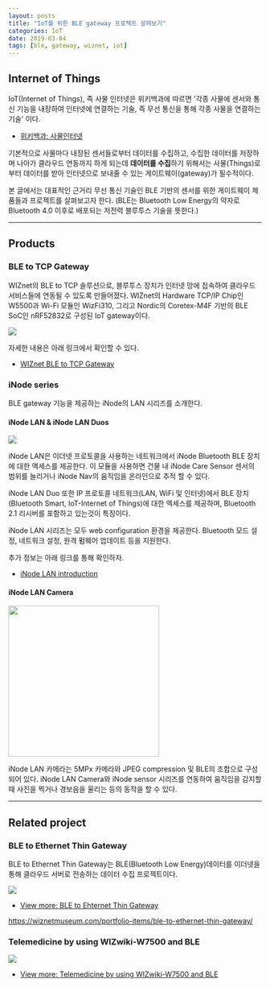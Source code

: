 ```yaml
---
layout: posts
title: "IoT를 위한 BLE gateway 프로젝트 살펴보기"
categories: IoT
date: 2019-03-04
tags: [ble, gateway, wiznet, iot]
---
```


## Internet of Things

IoT(Internet of Things), 즉 사물 인터넷은 위키백과에 따르면 '각종 사물에 센서와 통신 기능을 내장하여 인터넷에 연결하는 기술, 즉 무선 통신을 통해 각종 사물을 연결하는 기술' 이다.

- [위키백과: 사물인터넷](https://ko.wikipedia.org/wiki/%EC%82%AC%EB%AC%BC%EC%9D%B8%ED%84%B0%EB%84%B7)

기본적으로 사물마다 내장된 센서들로부터 데이터를 수집하고, 수집한 데이터를 저장하며 나아가 클라우드 연동까지 하게 되는데
**데이터를 수집**하기 위해서는 사물(Things)로부터 데이터를 받아 인터넷으로 보내줄 수 있는 게이트웨이(gateway)가 필수적이다.

본 글에서는 대표적인 근거리 무선 통신 기술인 BLE 기반의 센서를 위한 게이트웨이 제품들과 프로젝트를 살펴보고자 한다. (BLE는 Bluetooth Low Energy의 약자로 Bluetooth 4.0 이후로 배포되는 저전력 블루투스 기술을 뜻한다.)

---

## Products

### BLE to TCP Gateway

WIZnet의 BLE to TCP 솔루션으로, 블루투스 장치가 인터넷 망에 접속하여 클라우드 서비스들에 연동될 수 있도록 만들어졌다.
WIZnet의 Hardware TCP/IP Chip인 W5500과 Wi-Fi 모듈인 WizFi310, 그리고 Nordic의 Coretex-M4F 기반의 BLE SoC인 nRF52832로 구성된 IoT gateway이다.

<img src="http://wiznetacademy.com/wp/wp-content/uploads/2016/10/ble_tcp_5.jpg">

자세한 내용은 아래 링크에서 확인할 수 있다.

- [WIZnet BLE to TCP Gateway](https://wiznetmuseum.com/portfolio-items/2-ble-to-tcp-gateway/)

### iNode series

BLE gateway 기능을 제공하는 iNode의 LAN 시리즈를 소개한다.

#### iNode LAN & iNode LAN Duos

<img src="https://wiznetmuseum.com/wp/wp-content/uploads/2019/02/iNode_LAN_71_1200.jpg">

iNode LAN은 이더넷 프로토콜을 사용하는 네트워크에서 iNode Bluetooth BLE 장치에 대한 액세스를 제공한다. 이 모듈을 사용하면 건물 내 iNode Care Sensor 센서의 범위를 늘리거나 iNode Nav의 움직임을 온라인으로 추적 할 수 있다. 

iNode LAN Duo 또한 IP 프로토콜 네트워크(LAN, WiFi 및 인터넷)에서 BLE 장치(Bluetooth Smart, IoT-Internet of Things)에 대한 엑세스를 제공하며, Bluetooth 2.1 리시버를 포함하고 있는것이 특징이다.

iNode LAN 시리즈는 모두 web configuration 환경을 제공한다. Bluetooth 모드 설정, 네트워크 설정, 원격 펌웨어 업데이트 등을 지원한다.

추가 정보는 아래 링크를 통해 확인하자.

- [iNode LAN introduction](https://wiznetmuseum.com/portfolio-items/inode-lan-bluetooth-gateway/)


#### iNode LAN Camera

<img src="https://inode.pl/images/inode/0-1000/iNode-LAN-Camera_%5B181%5D_1200.jpg" width="300">

iNode LAN 카메라는 5MPx 카메라와 JPEG compression 및 BLE의 조합으로 구성되어 있다. iNode LAN Camera와 iNode sensor 시리즈를 연동하여 움직임을 감지할 때 사진을 찍거나 경보음을 울리는 등의 동작을 할 수 있다.

---

## Related project

### BLE to Ethernet Thin Gateway

BLE to Ethernet Thin Gateway는 BLE(Bluetooth Low Energy)데이터를 이더넷을 통해 클라우드 서버로 전송하는 데이터 수집 프로젝트이다.

<img src="https://wiznetmuseum.com/wp/wp-content/uploads/2016/02/ble_gateway-1.jpg">

- [View more: BLE to Ehternet Thin Gateway](https://wiznetmuseum.com/portfolio-items/ble-to-ethernet-thin-gateway/)

https://wiznetmuseum.com/portfolio-items/ble-to-ethernet-thin-gateway/

### Telemedicine by using WIZwiki-W7500 and BLE

<img src="https://cdn.instructables.com/FJZ/OEAV/IB8J0RW2/FJZOEAVIB8J0RW2.LARGE.jpg?auto=webp&width=400">

- [View more: Telemedicine by using WIZwiki-W7500 and BLE](https://wiznetmuseum.com/portfolio-items/telemedicine-by-using-wizwiki-w7500-and-ble/)
